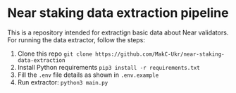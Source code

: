 # Near staking data extraction pipeline

This is a repository intended for extractign basic data about Near validators. For running the data extractor, follow the steps:
1. Clone this repo `git clone https://github.com/MakC-Ukr/near-staking-data-extraction`
2. Install Python requirements `pip3 install -r requirements.txt`
3. Fill the `.env` file details as shown in `.env.example`
4. Run extractor: `python3 main.py`